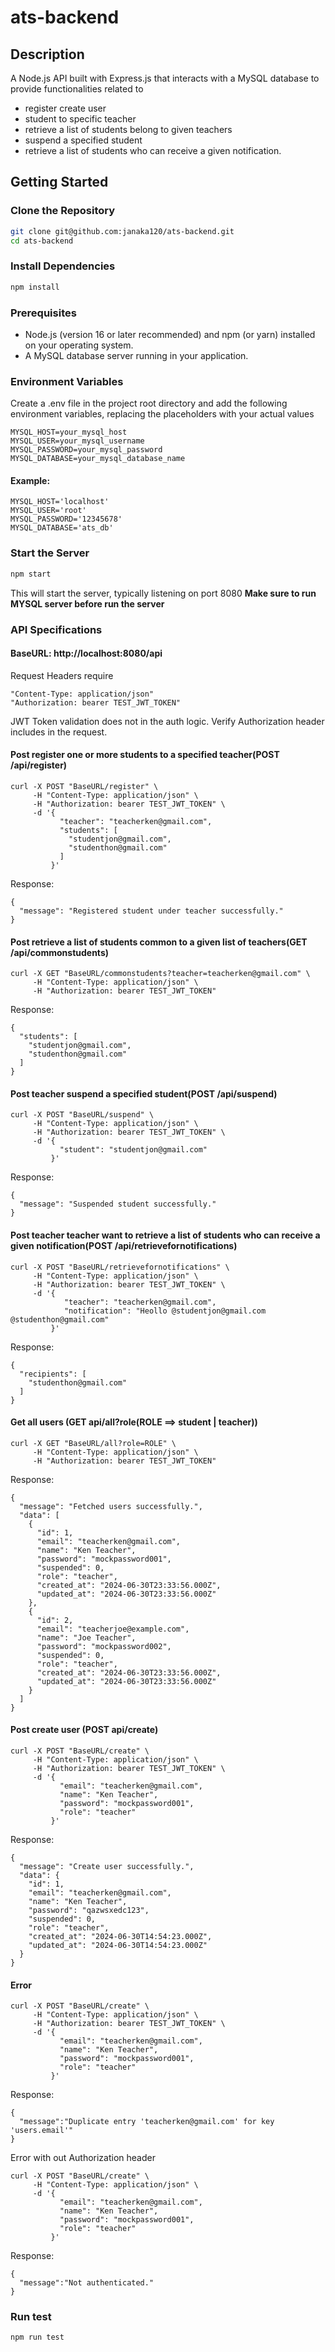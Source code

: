 # ats-backend

## Description

A Node.js API built with Express.js that interacts with a MySQL database to provide functionalities related to 
- register create user
- student to specific teacher
- retrieve a list of students belong to given teachers
- suspend a specified student
- retrieve a list of students who can receive a given notification.

## Getting Started

### Clone the Repository
```bash
git clone git@github.com:janaka120/ats-backend.git
cd ats-backend
```

### Install Dependencies
```bash
npm install
```

### Prerequisites
- Node.js (version 16 or later recommended) and npm (or yarn) installed on your operating system.
- A MySQL database server running in your application.

### Environment Variables
Create a .env file in the project root directory and add the following environment variables, replacing the placeholders with your actual values

```
MYSQL_HOST=your_mysql_host
MYSQL_USER=your_mysql_username
MYSQL_PASSWORD=your_mysql_password
MYSQL_DATABASE=your_mysql_database_name
```

#### Example:
```
MYSQL_HOST='localhost'
MYSQL_USER='root'
MYSQL_PASSWORD='12345678'
MYSQL_DATABASE='ats_db'
```

### Start the Server
```bash
npm start
```

This will start the server, typically listening on port 8080
**Make sure to run MYSQL server before run the server**

### API Specifications

#### BaseURL: http://localhost:8080/api

Request Headers require
```
"Content-Type: application/json"
"Authorization: bearer TEST_JWT_TOKEN"
```

JWT Token validation does not in the auth logic. Verify Authorization header includes in the request.

#### Post register one or more students to a specified teacher(POST /api/register)

```
curl -X POST "BaseURL/register" \
     -H "Content-Type: application/json" \
     -H "Authorization: bearer TEST_JWT_TOKEN" \
     -d '{
           "teacher": "teacherken@gmail.com",
           "students": [
             "studentjon@gmail.com",
             "studenthon@gmail.com"
           ]
         }'
```

Response:
```
{
  "message": "Registered student under teacher successfully."
}
```

#### Post retrieve a list of students common to a given list of teachers(GET /api/commonstudents)

```
curl -X GET "BaseURL/commonstudents?teacher=teacherken@gmail.com" \
     -H "Content-Type: application/json" \
     -H "Authorization: bearer TEST_JWT_TOKEN"
```

Response:
```
{
  "students": [
    "studentjon@gmail.com",
    "studenthon@gmail.com"
  ]
}
```

#### Post teacher suspend a specified student(POST /api/suspend)

```
curl -X POST "BaseURL/suspend" \
     -H "Content-Type: application/json" \
     -H "Authorization: bearer TEST_JWT_TOKEN" \
     -d '{
           "student": "studentjon@gmail.com"
         }'
```

Response:
```
{
  "message": "Suspended student successfully."
}
```


#### Post teacher teacher want to retrieve a list of students who can receive a given notification(POST /api/retrievefornotifications)

```
curl -X POST "BaseURL/retrievefornotifications" \
     -H "Content-Type: application/json" \
     -H "Authorization: bearer TEST_JWT_TOKEN" \
     -d '{
            "teacher": "teacherken@gmail.com",
            "notification": "Heollo @studentjon@gmail.com @studenthon@gmail.com"
         }'
```

Response:
```
{
  "recipients": [
    "studenthon@gmail.com"
  ]
}
```


#### Get all users (GET api/all?role(ROLE ==> student | teacher))

```
curl -X GET "BaseURL/all?role=ROLE" \
     -H "Content-Type: application/json" \
     -H "Authorization: bearer TEST_JWT_TOKEN"
```

Response:
```
{
  "message": "Fetched users successfully.",
  "data": [
    {
      "id": 1,
      "email": "teacherken@gmail.com",
      "name": "Ken Teacher",
      "password": "mockpassword001",
      "suspended": 0,
      "role": "teacher",
      "created_at": "2024-06-30T23:33:56.000Z",
      "updated_at": "2024-06-30T23:33:56.000Z"
    },
    {
      "id": 2,
      "email": "teacherjoe@example.com",
      "name": "Joe Teacher",
      "password": "mockpassword002",
      "suspended": 0,
      "role": "teacher",
      "created_at": "2024-06-30T23:33:56.000Z",
      "updated_at": "2024-06-30T23:33:56.000Z"
    }
  ]
}
```


#### Post create user (POST api/create)
```
curl -X POST "BaseURL/create" \
     -H "Content-Type: application/json" \
     -H "Authorization: bearer TEST_JWT_TOKEN" \
     -d '{
           "email": "teacherken@gmail.com",
           "name": "Ken Teacher",
           "password": "mockpassword001",
           "role": "teacher"
         }'
```

Response:
```
{
  "message": "Create user successfully.",
  "data": {
    "id": 1,
    "email": "teacherken@gmail.com",
    "name": "Ken Teacher",
    "password": "qazwsxedc123",
    "suspended": 0,
    "role": "teacher",
    "created_at": "2024-06-30T14:54:23.000Z",
    "updated_at": "2024-06-30T14:54:23.000Z"
  }
}
```

#### Error
```
curl -X POST "BaseURL/create" \
     -H "Content-Type: application/json" \
     -H "Authorization: bearer TEST_JWT_TOKEN" \
     -d '{
           "email": "teacherken@gmail.com",
           "name": "Ken Teacher",
           "password": "mockpassword001",
           "role": "teacher"
         }'
```

Response:
```
{
  "message":"Duplicate entry 'teacherken@gmail.com' for key 'users.email'"
}
```


Error with out Authorization header

```
curl -X POST "BaseURL/create" \
     -H "Content-Type: application/json" \
     -d '{
           "email": "teacherken@gmail.com",
           "name": "Ken Teacher",
           "password": "mockpassword001",
           "role": "teacher"
         }'
```

Response:
```
{
  "message":"Not authenticated."
}
```

### Run test
```bash
npm run test
```
